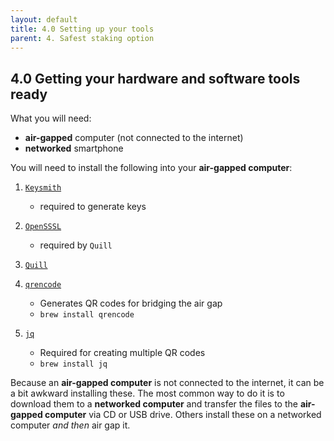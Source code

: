 ```yaml
---
layout: default
title: 4.0 Setting up your tools
parent: 4. Safest staking option
---
```


## 4.0 Getting your hardware and software tools ready

What you will need:

- **air-gapped** computer (not connected to the internet)
- **networked** smartphone

You will need to install the following into your **air-gapped computer**:

1. [`Keysmith`](https://github.com/dfinity/keysmith) 
    - required to generate keys

2. [`OpenSSSL`](https://wiki.openssl.org/index.php/Binaries) 
    - required by `Quill`

3. [`Quill`](https://github.com/dfinity/quill)

4. [`qrencode`](https://github.com/fukuchi/libqrencode) 
    - Generates QR codes for bridging the air gap
    - `brew install qrencode`

5. [`jq`](https://github.com/stedolan/jq) 
    - Required for creating multiple QR codes
    - `brew install jq`

Because an **air-gapped computer** is not connected to the internet, it can be a bit awkward installing these. The most common way to do it is to download them to a **networked computer** and transfer the files to the **air-gapped computer** via CD or USB drive. Others install these on a networked computer *and then* air gap it.